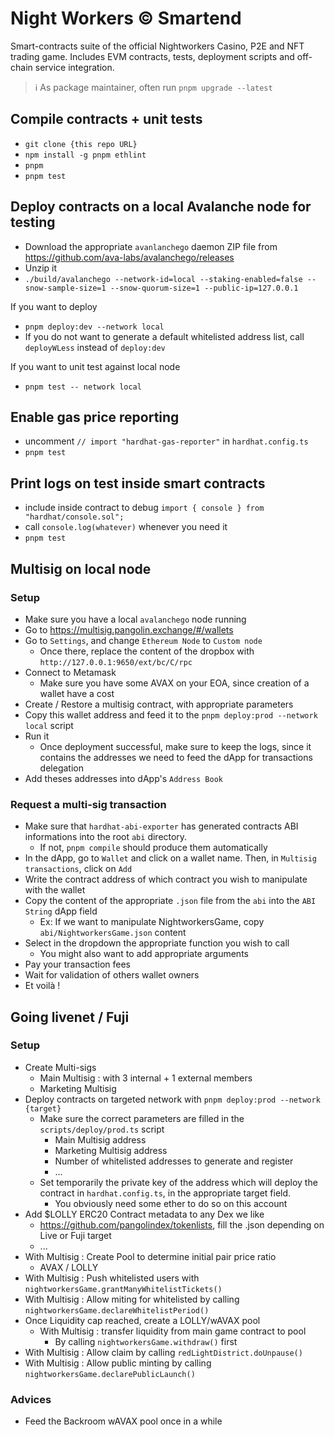 # Night Workers © Smartend
Smart-contracts suite of the official Nightworkers Casino, P2E and NFT trading game. 
Includes EVM contracts, tests, deployment scripts and off-chain service integration.

> :information_source: As package maintainer, often run `pnpm upgrade --latest` 

## Compile contracts + unit tests
- `git clone {this repo URL}` 
- `npm install -g pnpm ethlint`
- `pnpm`
- `pnpm test`

## Deploy contracts on a local Avalanche node for testing
- Download the appropriate `avanlanchego` daemon ZIP file from https://github.com/ava-labs/avalanchego/releases
- Unzip it
- `./build/avalanchego --network-id=local --staking-enabled=false --snow-sample-size=1 --snow-quorum-size=1 --public-ip=127.0.0.1`

If you want to deploy
- `pnpm deploy:dev --network local`
- If you do not want to generate a default whitelisted address list, call `deployWLess` instead of `deploy:dev`

If you want to unit test against local node
- `pnpm test -- network local` 

## Enable gas price reporting
- uncomment `// import "hardhat-gas-reporter"` in `hardhat.config.ts`
- `pnpm test`

## Print logs on test inside smart contracts
- include inside contract to debug `import { console } from "hardhat/console.sol";`
- call `console.log(whatever)` whenever you need it
- `pnpm test`

## Multisig on local node

### Setup
- Make sure you have a local `avalanchego` node running
- Go to https://multisig.pangolin.exchange/#/wallets
- Go to `Settings`, and change `Ethereum Node` to `Custom node`
  - Once there, replace the content of the dropbox with `http://127.0.0.1:9650/ext/bc/C/rpc`
- Connect to Metamask
  - Make sure you have some AVAX on your EOA, since creation of a wallet have a cost
- Create / Restore a multisig contract, with appropriate parameters
- Copy this wallet address and feed it to the `pnpm deploy:prod --network local` script
- Run it
  - Once deployment successful, make sure to keep the logs, since it contains the addresses we need to feed the dApp for transactions delegation
- Add theses addresses into dApp's `Address Book`

### Request a multi-sig transaction
- Make sure that `hardhat-abi-exporter` has generated contracts ABI informations into the root `abi` directory.
  - If not, `pnpm compile` should produce them automatically
- In the dApp, go to `Wallet` and click on a wallet name. Then, in `Multisig transactions`, click on `Add`
- Write the contract address of which contract you wish to manipulate with the wallet
- Copy the content of the appropriate `.json` file from the `abi` into the `ABI String` dApp field
  - Ex: If we want to manipulate NightworkersGame, copy `abi/NightworkersGame.json` content
- Select in the dropdown the appropriate function you wish to call
  - You might also want to add appropriate arguments
- Pay your transaction fees
- Wait for validation of others wallet owners
- Et voilà !

## Going livenet / Fuji

### Setup
- Create Multi-sigs
  - Main Multisig : with 3 internal + 1 external members
  - Marketing Multisig
- Deploy contracts on targeted network with `pnpm deploy:prod --network {target}` 
  - Make sure the correct parameters are filled in the `scripts/deploy/prod.ts` script
    - Main Multisig address
    - Marketing Multisig address
    - Number of whitelisted addresses to generate and register
    - ...
  - Set temporarily the private key of the address which will deploy the contract in `hardhat.config.ts`, in the appropriate target field. 
    - You obviously need some ether to do so on this account
- Add $LOLLY ERC20 Contract metadata to any Dex we like
  - https://github.com/pangolindex/tokenlists, fill the .json depending on Live or Fuji target
  - ...
- With Multisig : Create Pool to determine initial pair price ratio
  - AVAX / LOLLY
- With Multisig : Push whitelisted users with `nightworkersGame.grantManyWhitelistTickets()`
- With Multisig : Allow miting for whitelisted by calling `nightworkersGame.declareWhitelistPeriod()`
- Once Liquidity cap reached, create a LOLLY/wAVAX pool
  - With Multisig : transfer liquidity from main game contract to pool
    - By calling `nightworkersGame.withdraw()` first
- With Multisig : Allow claim by calling `redLightDistrict.doUnpause()`
- With Multisig : Allow public minting by calling `nightworkersGame.declarePublicLaunch()`

### Advices
- Feed the Backroom wAVAX pool once in a while 
